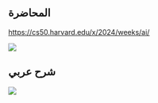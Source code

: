 ## المحاضرة

https://cs50.harvard.edu/x/2024/weeks/ai/

![](https://www.youtube.com/watch?v=6X58aP7yXC4)
## شرح عربي

![](https://www.youtube.com/watch?v=7oiBVdZLrAU&list=PLnrlZUDQofUv7JE4QIahAyztrQU9bnJmd&index=63)